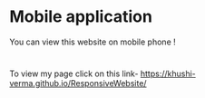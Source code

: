 # Mobile application
You can view this website on mobile phone !
#
To view my page click on this link- https://khushi-verma.github.io/ResponsiveWebsite/
